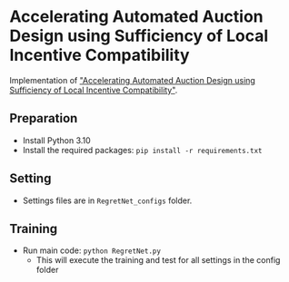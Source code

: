 # Accelerating Automated Auction Design using Sufficiency of Local Incentive Compatibility
Implementation of ["Accelerating Automated Auction Design using Sufficiency of Local Incentive Compatibility"](https://drive.google.com/file/d/1S9WXir50lL60mB-1ddEezlTujXbGeZqI/view?usp=sharing).

## Preparation
* Install Python 3.10
* Install the required packages: `pip install -r requirements.txt`

## Setting
* Settings files are in `RegretNet_configs` folder.

## Training
* Run main code: `python RegretNet.py`
  * This will execute the training and test for all settings in the config folder

